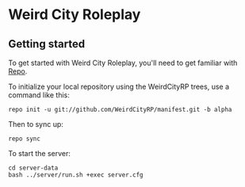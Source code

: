 Weird City Roleplay
===================

Getting started
---------------

To get started with Weird City Roleplay, you'll need to get familiar with [Repo](https://source.android.com/source/using-repo.html).

To initialize your local repository using the WeirdCityRP trees, use a command like this:
```
repo init -u git://github.com/WeirdCityRP/manifest.git -b alpha
```
Then to sync up:
```
repo sync
```
To start the server:
```
cd server-data
bash ../server/run.sh +exec server.cfg
```